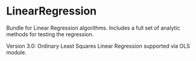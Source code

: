 # LinearRegression

Bundle for Linear Regression algorithms.
Includes a full set of analytic methods for testing the regression.

Version 3.0:    Ordinary Least Squares Linear Regression supported via
                OLS module.
